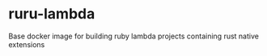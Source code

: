 # ruru-lambda
Base docker image for building ruby lambda projects containing rust native extensions
